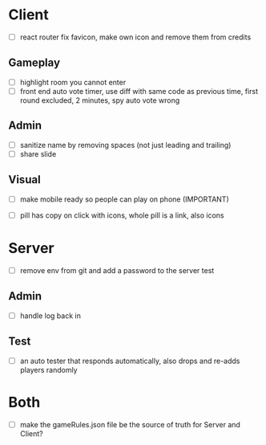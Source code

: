
# Client

- [ ] react router fix favicon, make own icon and remove them from credits

## Gameplay

- [ ] highlight room you cannot enter
- [ ] front end auto vote timer, use diff with same code as previous time, first round excluded, 2 minutes, spy auto vote wrong

## Admin
- [ ] sanitize name by removing spaces (not just leading and trailing)
- [ ] share slide

## Visual

- [ ] make mobile ready so people can play on phone (IMPORTANT)
- [ ] pill has copy on click with icons, whole pill is a link, also icons



# Server

- [ ] remove env from git and add a password to the server test

## Admin
- [ ] handle log back in

## Test
- [ ] an auto tester that responds automatically, also drops and re-adds players randomly



# Both
- [ ] make the gameRules.json file be the source of truth for Server and Client?